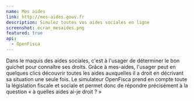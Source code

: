 ```yaml
---
name: Mes aides
link: http://mes-aides.gouv.fr
description: Simulez toutes vos aides sociales en ligne
screenshot: ecran_mesaides.png
featured: true
api:
  - OpenFisca
---
```


Dans le maquis des aides sociales, c'est à l'usager de déterminer le bon guichet pour connaître ses droits. Grâce à mes-aides, l'usager peut en quelques clics découvrir toutes les aides auxquelles il a droit en décrivant sa situation une seule fois. Le simulateur OpenFisca prend en compte toute la législation fiscale et sociale et permet donc de répondre précisément à la question &laquo;&nbsp;à quelles aides ai-je droit ?&nbsp;&raquo;
